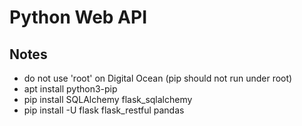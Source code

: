 # Python Web API

## Notes

* do not use 'root' on Digital Ocean (pip should not run under root)
* apt install python3-pip
* pip install SQLAlchemy flask_sqlalchemy
* pip install -U flask flask_restful pandas
